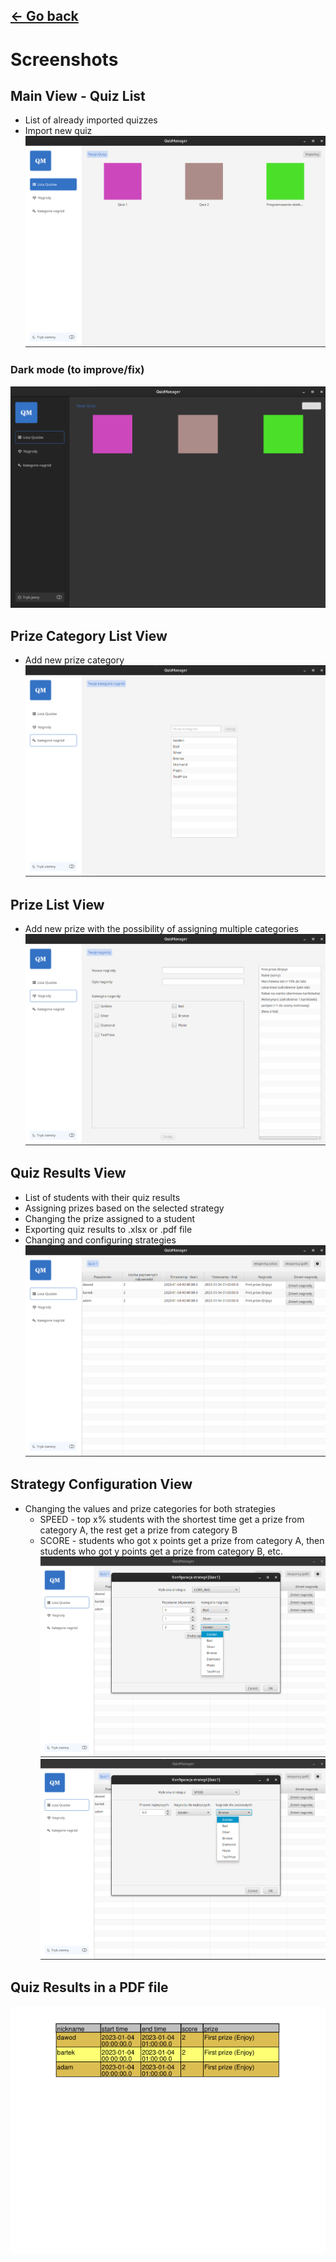 ## [<- Go back](../README.md)

# Screenshots

## Main View - Quiz List
- List of already imported quizzes
- Import new quiz
![QuizListView](img/QuizListView.png)

### Dark mode (to improve/fix)
![DarkMode](img/DarkMode.png)

## Prize Category List View
- Add new prize category
![PrizeCategoryListView](img/PrizeCategoryListView.png)

## Prize List View
- Add new prize with the possibility of assigning multiple categories
![PrizeListView](img/PrizeListView.png)

## Quiz Results View
- List of students with their quiz results
- Assigning prizes based on the selected strategy
- Changing the prize assigned to a student
- Exporting quiz results to .xlsx or .pdf file
- Changing and configuring strategies
![QuizResultsView](img/QuizResultsView.png)

## Strategy Configuration View
- Changing the values and prize categories for both strategies
  - SPEED - top x% students with the shortest time get a prize from category A, the rest get a prize from category B
  - SCORE - students who got x points get a prize from category A, then students who got y points get a prize from category B, etc.
![StrategyConfiguratoinView](img/StrategyConfigurationView.png)
  ![StrategyConfiguratoinView2](img/StrategyConfigurationView2.png)

## Quiz Results in a PDF file
![QuizPDF](img/QuizPDF.png)